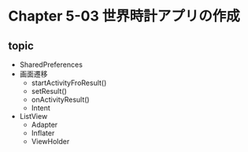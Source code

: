 # Chapter 5-03 世界時計アプリの作成
## topic
- SharedPreferences
- 画面遷移
  - startActivityFroResult()
  - setResult()
  - onActivityResult()
  - Intent
- ListView
  - Adapter
  - Inflater
  - ViewHolder

